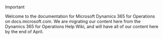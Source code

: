 > [!IMPORTANT]
> Welcome to the documentation for Microsoft Dynamics 365 for Operations on docs.microsoft.com. We are migrating our content here from the Dynamics 365 for Operations Help Wiki, and will have all of our content here by the end of April. 

